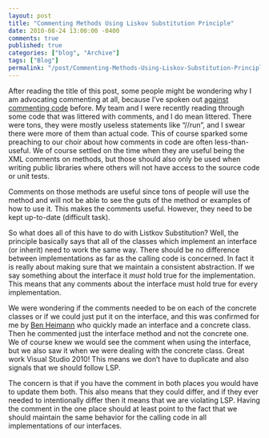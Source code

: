 ```yaml
---
layout: post
title: "Commenting Methods Using Liskov Substitution Principle"
date: 2010-08-24 13:00:00 -0400
comments: true
published: true
categories: ["blog", "Archive"]
tags: ["Blog"]
permalink: "/post/Commenting-Methods-Using-Liskov-Substitution-Principle/"
---
```

<!-- more -->



<p>After reading the title of this post, some people might be wondering why I am advocating commenting at all, because I&rsquo;ve spoken out <a href="/post/When-Should-You-Comment-Your-Code.aspx" target="_blank">against commenting code</a> before. My team and I were recently reading through some code that was littered with comments, and I do mean littered. There were tons, they were mostly useless statements like &ldquo;//run&rdquo;, and I swear there were more of them than actual code. This of course sparked some preaching to our choir about how comments in code are often less-than-useful. We of course settled on the time when they are useful being the XML comments on methods, but those should also only be used when writing public libraries where others will not have access to the source code or unit tests.</p>
<p>Comments on those methods are useful since tons of people will use the method and will not be able to see the guts of the method or examples of how to use it. This makes the comments useful. However, they need to be kept up-to-date (difficult task).</p>
<p>So what does all of this have to do with Listkov Substitution? Well, the principle basically says that all of the classes which implement an interface (or inherit) need to work the same way. There should be no difference between implementations as far as the calling code is concerned. In fact it is really about making sure that we maintain a consistent abstraction. If we say something about the interface it <em>must</em> hold true for the implementation. This means that any comments about the interface must hold true for every implementation.</p>
<p>We were wondering if the comments needed to be on each of the concrete classes or if we could just put it on the interface, and this was confirmed for me by <a href="http://benheimann.com/" target="_blank">Ben Heimann</a> who quickly made an interface and a concrete class. Then he commented just the interface method and not the concrete one. We of course knew we would see the comment when using the interface, but we also saw it when we were dealing with the concrete class. Great work Visual Studio 2010! This means we don&rsquo;t have to duplicate and also signals that we should follow LSP.</p>
<p>The concern is that if you have the comment in both places you would have to update them both. This also means that they could differ, and if they ever needed to intentionally differ then it means that we are violating LSP. Having the comment in the one place should at least point to the fact that we should maintain the same behavior for the calling code in all implementations of our interfaces.</p>
